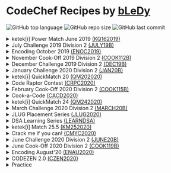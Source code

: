 # CodeChef Recipes by [bLeDy](https://www.codechef.com/users/bledy)

![GitHub top language](https://img.shields.io/github/languages/top/ibledy/codechef-recipes)
![GitHub repo size](https://img.shields.io/github/repo-size/ibledy/codechef-recipes)
![GitHub last commit](https://img.shields.io/github/last-commit/ibledy/codechef-recipes)


<details>
<summary>
    ketek[i] Power Match June 2019 <a href="https://www.codechef.com/KQ162019">(KQ162019)</a>
</summary>

- [Common Words](KQ162019/QM16A/main.py) [![CodeChef green icon](assets/codechef_green.svg "View problem on CodeChef (QM16A)")](https://www.codechef.com/KQ162019/problems/QM16A)

</details>


<details>
<summary>
    July Challenge 2019 Division 2 <a href="https://www.codechef.com/JULY19B">(JULY19B)</a>
</summary>

- [Chef and Mean](JULY19B/CHFM/main.py) [![CodeChef green icon](assets/codechef_green.svg "View problem on CodeChef (CHFM)")](https://www.codechef.com/JULY19B/problems/CHFM)

</details>


<details>
<summary>
    Encoding October 2019 <a href="https://www.codechef.com/ENOC2019">(ENOC2019)</a>
</summary>

- [Debanjan got a Date](ENOC2019/EN123/main.py) [![CodeChef green icon](assets/codechef_green.svg "View problem on CodeChef (EN123)")](https://www.codechef.com/ENOC2019/problems/EN123)

</details>


<details>
<summary>
    November Cook-Off 2019 Division 2 <a href="https://www.codechef.com/COOK112B">(COOK112B)</a>
</summary>

- [Chef Diet](COOK112B/DIET/main.py) [![CodeChef green icon](assets/codechef_green.svg "View problem on CodeChef (DIET)")](https://www.codechef.com/COOK112B/problems/DIET)

</details>


<details>
<summary>
    December Challenge 2019 Division 2 <a href="https://www.codechef.com/DEC19B">(DEC19B)</a>
</summary>

- [That is my Score!](DEC19B/WATSCORE/main.py) [![CodeChef green icon](assets/codechef_green.svg "View problem on CodeChef (WATSCORE)")](https://www.codechef.com/DEC19B/problems/WATSCORE)
- [Plus Multiply](DEC19B/PLMU/main.py) [![CodeChef yellow icon](assets/codechef_yellow.svg "View problem on CodeChef (PLMU)")](https://www.codechef.com/DEC19B/problems/PLMU)
- [Addition](DEC19B/BINADD/main.py) [![CodeChef yellow icon](assets/codechef_yellow.svg "View problem on CodeChef (BINADD)")](https://www.codechef.com/DEC19B/problems/BINADD)

</details>


<details>
<summary>
    January Challenge 2020 Division 2 <a href="https://www.codechef.com/JAN20B">(JAN20B)</a>
</summary>

- [Breaking Bricks](JAN20B/BRKBKS/main.py) [![CodeChef green icon](assets/codechef_green.svg "View problem on CodeChef (BRKBKS)")](https://www.codechef.com/JAN20B/problems/BRKBKS)

</details>


<details>
<summary>
    ketek[i] QuickMatch 20 <a href="https://www.codechef.com/QM202020">(QM202020)</a>
</summary>

- [One or Zero](QM202020/QM20A/main.py) [![CodeChef green icon](assets/codechef_green.svg "View problem on CodeChef (QM20A)")](https://www.codechef.com/QM202020/problems/QM20A)

</details>


<details>
<summary>
    Code Raptor Contest <a href="https://www.codechef.com/CRPC2020">(CRPC2020)</a>
</summary>

- [Spy Number](CRPC2020/SPY05/main.py) [![CodeChef green icon](assets/codechef_green.svg "View problem on CodeChef (SPY05)")](https://www.codechef.com/CRPC2020/problems/SPY05)
- [Duplicates Removal](CRPC2020/REMDUP01/main.py) [![CodeChef green icon](assets/codechef_green.svg "View problem on CodeChef (REMDUP01)")](https://www.codechef.com/CRPC2020/problems/REMDUP01)
- [Word Pattern](CRPC2020/WOPAT04/main.py) [![CodeChef green icon](assets/codechef_green.svg "View problem on CodeChef (WOPAT04)")](https://www.codechef.com/CRPC2020/problems/WOPAT04)
- [Number Pattern](CRPC2020/NUMPAT02/main.py) [![CodeChef green icon](assets/codechef_green.svg "View problem on CodeChef (NUMPAT02)")](https://www.codechef.com/CRPC2020/problems/NUMPAT02)

</details>


<details>
<summary>
    February Cook-Off 2020 Division 2 <a href="https://www.codechef.com/COOK115B">(COOK115B)</a>
</summary>

- [Tax Slabs](COOK115B/SLAB/main.py) [![CodeChef green icon](assets/codechef_green.svg "View problem on CodeChef (SLAB)")](https://www.codechef.com/COOK115B/problems/SLAB)

</details>


<details>
<summary>
    Cook-a-Code <a href="https://www.codechef.com/CACD2020">(CACD2020)</a>
</summary>

- [Pushkar Pair](CACD2020/PPPR/main.py) [![CodeChef green icon](assets/codechef_green.svg "View problem on CodeChef (PPPR)")](https://www.codechef.com/CACD2020/problems/PPPR)

</details>


<details>
<summary>
    ketek[i] QuickMatch 24 <a href="https://www.codechef.com/QM242020">(QM242020)</a>
</summary>

- [Minimum Change](QM242020/KQM24A/main.py) [![CodeChef yellow icon](assets/codechef_yellow.svg "View problem on CodeChef (KQM24A)")](https://www.codechef.com/QM242020/problems/KQM24A)

</details>


<details>
<summary>
    March Challenge 2020 Division 2 <a href="https://www.codechef.com/MARCH20B">(MARCH20B)</a>
</summary>

- [Pintu and Fruits](MARCH20B/CHPINTU/main.py) [![CodeChef green icon](assets/codechef_green.svg "View problem on CodeChef (CHPINTU)")](https://www.codechef.com/MARCH20B/problems/CHPINTU)

</details>


<details>
<summary>
    JLUG Placement Series <a href="https://www.codechef.com/JLUG2020">(JLUG2020)</a>
</summary>

- [Break The Bricks](JLUG2020/BRKTBRK/main.py) [![CodeChef green icon](assets/codechef_green.svg "View problem on CodeChef (BRKTBRK)")](https://www.codechef.com/JLUG2020/problems/BRKTBRK)
- [Letter Change](JLUG2020/LTRCHNG/main.py) [![CodeChef green icon](assets/codechef_green.svg "View problem on CodeChef (LTRCHNG)")](https://www.codechef.com/JLUG2020/problems/LTRCHNG)
- [Hex Numbers](JLUG2020/HXTDC/main.py) [![CodeChef green icon](assets/codechef_green.svg "View problem on CodeChef (HXTDC)")](https://www.codechef.com/JLUG2020/problems/HXTDC)

</details>


<details>
<summary>
    DSA Learning Series <a href="https://www.codechef.com/LEARNDSA">(LEARNDSA)</a>
</summary>

1. [Complexity Analysis + Basics Warm Up](https://www.codechef.com/LRNDSA01 "Visit contest on CodeChef (LRNDSA01)")
    - [Life, the Universe, and Everything](LEARNDSA/LRNDSA01/TEST/main.py) [![CodeChef green icon](assets/codechef_green.svg "View problem on CodeChef (TEST)")](https://www.codechef.com/LRNDSA01/problems/TEST)
    - [Reverse The Number](LEARNDSA/LRNDSA01/FLOW007/main.py) [![CodeChef green icon](assets/codechef_green.svg "View problem on CodeChef (FLOW007)")](https://www.codechef.com/LRNDSA01/problems/FLOW007)
    - [Lapindromes](LEARNDSA/LRNDSA01/LAPIN/main.py) [![CodeChef green icon](assets/codechef_green.svg "View problem on CodeChef (LAPIN)")](https://www.codechef.com/LRNDSA01/problems/LAPIN)
    - [Carvans](LEARNDSA/LRNDSA01/CARVANS/main.py) [![CodeChef green icon](assets/codechef_green.svg "View problem on CodeChef (CARVANS)")](https://www.codechef.com/LRNDSA01/problems/CARVANS)

</details>


<details>
<summary>
    ketek[i] Match 25.5 <a href="https://www.codechef.com/KM252020">(KM252020)</a>
</summary>

- [Reverse Binary](KM252020/QM25P5A/main.py) [![CodeChef green icon](assets/codechef_green.svg "View problem on CodeChef (QM25P5A)")](https://www.codechef.com/KM252020/problems/QM25P5A)

</details>


<details>
<summary>
    Crack me if you can! <a href="https://www.codechef.com/CMYC2020">(CMYC2020)</a>
</summary>

- [Voritex and string](CMYC2020/CXORJ/main.py) [![CodeChef green icon](assets/codechef_green.svg "View problem on CodeChef (CXORJ)")](https://www.codechef.com/CMYC2020/problems/CXORJ)

</details>


<details>
<summary>
    June Challenge 2020 Division 2 <a href="https://www.codechef.com/JUNE20B">(JUNE20B)</a>
</summary>

- [Chef and Price Control](JUNE20B/PRICECON/main.py) [![CodeChef green icon](assets/codechef_green.svg "View problem on CodeChef (PRICECON)")](https://www.codechef.com/JUNE20B/problems/PRICECON)

</details>


<details>
<summary>
    June Cook-Off 2020 Division 2 <a href="https://www.codechef.com/COOK119B">(COOK119B)</a>
</summary>

- [Cache Hits](COOK119B/CACHEHIT/main.py) [![CodeChef green icon](assets/codechef_green.svg "View problem on CodeChef (CACHEHIT)")](https://www.codechef.com/COOK119B/problems/CACHEHIT)

</details>


<details>
<summary>
    Encoding August'20 <a href="https://www.codechef.com/ENAU2020">(ENAU2020)</a>
</summary>

- [Angry Delta](ENAU2020/ECAUG202/main.py) [![CodeChef green icon](assets/codechef_green.svg "View problem on CodeChef (ECAUG202)")](https://www.codechef.com/ENAU2020/problems/ECAUG202)

</details>


<details>
<summary>
    CODEZEN 2.0 <a href="https://www.codechef.com/CZEN2020">(CZEN2020)</a>
</summary>

- [Zenny and Simple Sum](CZEN2020/SIPM/main.py) [![CodeChef green icon](assets/codechef_green.svg "View problem on CodeChef (SIPM)")](https://www.codechef.com/CZEN2020/problems/SIPM)
- [Sports Championship](CZEN2020/ZRACE/main.py) [![CodeChef green icon](assets/codechef_green.svg "View problem on CodeChef (ZRACE)")](https://www.codechef.com/CZEN2020/problems/ZRACE)
- [Alien New Challenge](CZEN2020/ALCHH/main.py) [![CodeChef green icon](assets/codechef_green.svg "View problem on CodeChef (ALCHH)")](https://www.codechef.com/CZEN2020/problems/ALCHH)

</details>


<details>
<summary>Practice</summary>

- [Beginner](https://www.codechef.com/problems/school/ "View these problems on CodeChef")
  - [UEFA Champions League](PRACTICE/UCL/main.py) [![CodeChef green icon](assets/codechef_green.svg "View problem on CodeChef (UCL)")](https://www.codechef.com/problems/UCL)
  - [BST Operations](PRACTICE/BSTOPS/main.py) [![CodeChef green icon](assets/codechef_green.svg "View problem on CodeChef (BSTOPS)")](https://www.codechef.com/problems/BSTOPS)
  - [When to Take Medicine](PRACTICE/MEDIC/main.py) [![CodeChef green icon](assets/codechef_green.svg "View problem on CodeChef (MEDIC)")](https://www.codechef.com/problems/MEDIC)
  - [Enormous Input Test](PRACTICE/INTEST/main.py) [![CodeChef green icon](assets/codechef_green.svg "View problem on CodeChef (INTEST)")](https://www.codechef.com/problems/INTEST)

</details>
